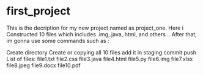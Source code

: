 # first_project

This is the decription for my new project named as project_one. Here i Constructed 10 files which includes .img,.java,.html, and others .. After that, im gonna use some commands such as :

Create directory
Create or copying all 10 files
add it in staging
commit
push
List of files:
file1.txt
file2.css
file3.java
file4.html
file5.py
file6.img
file7.xlsx
file8.jpeg
file9.docx
file10.pdf
